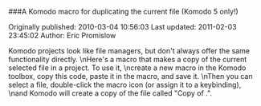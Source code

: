 ###A Komodo macro for duplicating the current file  (Komodo 5 only!)

Originally published: 2010-03-04 10:56:03
Last updated: 2011-02-03 23:45:02
Author: Eric Promislow

Komodo projects look like file managers, but don't always offer the same functionality directly.\nHere's a macro that makes a copy of the current selected file in a project.  To use it,\ncreate a new macro in the Komodo toolbox, copy this code, paste it in the macro, and save it.\nThen you can select a file, double-click the macro icon (or assign it to a keybinding),\nand Komodo will create a copy of the file called "Copy of <basename>.<extension>".